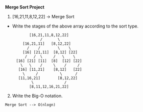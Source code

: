 **Merge Sort Project**

1. [16,21,11,8,12,22] -> Merge Sort

- Write the stages of the above array according to the sort type.

```
           [16,21,11,8,12,22] 
                /       \
        [16,21,11]   [8,12,22]  
          /    /        \    \
        [16] [21,11]  [8,12] [22]
         /   /  \     /   \    \
     [16] [21] [11]  [8]  [12] [22]
       \   \    /     \    /     /
      [16] [11,21]    [8,12]   [22]
        \     /          \      /
      [11,16,21]        [8,12,22]
            \              /
           [8,11,12,16,21,22]
```


2. Write the Big-O notation.

```
Merge Sort --> O(nlogn)
```
